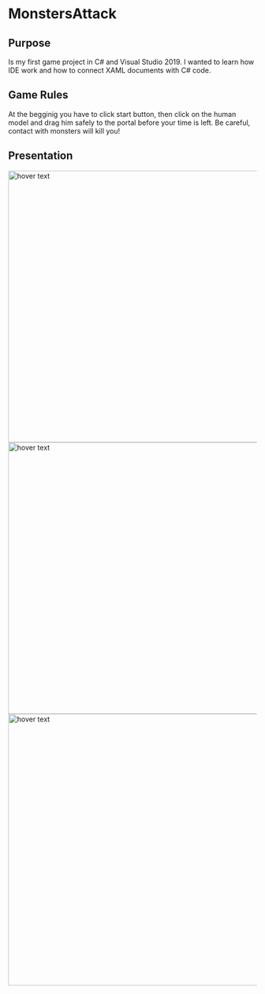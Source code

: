 # MonstersAttack

## Purpose
Is my first game project in C# and Visual Studio 2019. I wanted to learn how IDE work and how to connect XAML documents with C# code.

## Game Rules
At the begginig you have to click start button, then click on the human model and drag him safely to the portal before your time is left. Be careful, contact with monsters will kill you!

## Presentation
<p>
  <img src="https://raw.githubusercontent.com/ArturBabkiewicz/MonstersAttack/master/Assets/SplashScreen.png" width="550" title="hover text">
  <img src="https://raw.githubusercontent.com/ArturBabkiewicz/MonstersAttack/master/Assets/GamePresentation1.png" width="550" title="hover text">
  <img src="https://raw.githubusercontent.com/ArturBabkiewicz/MonstersAttack/master/Assets/GamePresentation2.png" width="550" title="hover text">
</p>
